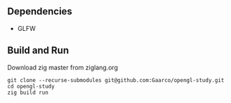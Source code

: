 ## Dependencies
- GLFW
## Build and Run
Download zig master from ziglang.org
```
git clone --recurse-submodules git@github.com:Gaarco/opengl-study.git
cd opengl-study
zig build run
```
